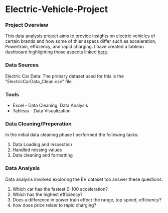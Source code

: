 # Electric-Vehicle-Project

### Project Overview

This data analysis project aims to provide insights on electric vehicles of certain brands and how some of thier aspecs differ such as acceleration, Powertrain, efficiency, and rapid charging. I have created a tableau dashboard highlighting those aspects linked [here](https://public.tableau.com/app/profile/jayden.lopez3180/viz/EVDashboard_17103865270040/Dashboard1).

### Data Sources

Electric Car Data: The primary dataset used for this is the "ElectricCarData_Clean.csv" file

### Tools

- Excel - Data Cleaning, Data Analysis
- Tableau - Data Visualization


### Data Cleaning/Preperation
In the initial data cleaning phase I performed the following tasks:
  1. Data Loading and Inspection
  2. Handled missing values
  3. Data cleaning and formatting

### Data Analysis
Data analysis involved exploring the EV dataset too answer these questions:
  1. Which car has the fastest 0-100 acceleration?
  2. Which has the highest efficiency?
  3. Does a difference in power train effect the range, top speed, efficiency?
  4. how does price relate to rapid charging?
